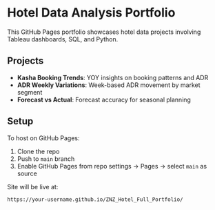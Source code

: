 # Hotel Data Analysis Portfolio

This GitHub Pages portfolio showcases hotel data projects involving Tableau dashboards, SQL, and Python.

## Projects

- **Kasha Booking Trends**: YOY insights on booking patterns and ADR
- **ADR Weekly Variations**: Week-based ADR movement by market segment
- **Forecast vs Actual**: Forecast accuracy for seasonal planning

## Setup

To host on GitHub Pages:
1. Clone the repo
2. Push to `main` branch
3. Enable GitHub Pages from repo settings → Pages → select `main` as source

Site will be live at:
```
https://your-username.github.io/ZNZ_Hotel_Full_Portfolio/
```
